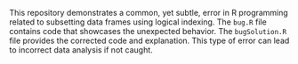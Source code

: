 This repository demonstrates a common, yet subtle, error in R programming related to subsetting data frames using logical indexing. The `bug.R` file contains code that showcases the unexpected behavior.  The `bugSolution.R` file provides the corrected code and explanation. This type of error can lead to incorrect data analysis if not caught.